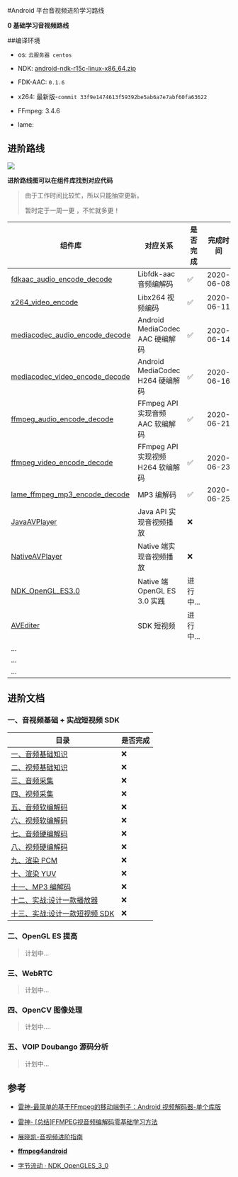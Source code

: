 #Android 平台音视频进阶学习路线

**0 基础学习音视频路线**


##编译环境


- os: `云服务器 centos`

- NDK: [android-ndk-r15c-linux-x86_64.zip](https://dl.google.com/android/repository/android-ndk-r15c-linux-x86_64.zip?hl=zh_cn)

- FDK-AAC: `0.1.6`

- x264: 最新版-`commit 33f9e1474613f59392be5ab6a7e7abf60fa63622`

- FFmpeg: 3.4.6

- lame:

  

## 进阶路线

![](https://devyk.oss-cn-qingdao.aliyuncs.com/blog/20200611233219.jpg)

**进阶路线图可以在组件库找到对应代码**

> 由于工作时间比较忙，所以只能抽空更新。
>
> 暂时定于一周一更 ，不忙就多更！

| 组件库                                                       | 对应关系                          | 是否完成 | 完成时间 |
| ------------------------------------------------------------ | --------------------------------- | -------- | -------- |
| [fdkaac_audio_encode_decode](https://github.com/yangkun19921001/AVSample/tree/master/fdkaac_audio_encode_decode/src/main/cpp) | Libfdk-aac 音频编解码             | ✅        | 2020-06-08 |
| [x264_video_encode](https://github.com/yangkun19921001/AVSample/tree/master/x264_video_encode)                                        | Libx264 视频编码                | ✅       | 2020-06-11 |
| [mediacodec_audio_encode_decode](https://github.com/yangkun19921001/AVSample/tree/master/mediacodec_audio_encode_decode) | Android MediaCodec AAC 硬编解码   | ✅       | 2020-06-14 |
| [mediacodec_video_encode_decode](https://github.com/yangkun19921001/AVSample/tree/master/mediacodec_video_encode_decode) | Android MediaCodec H264 硬编解码  | ✅       | 2020-06-16 |
| [ffmpeg_audio_encode_decode](https://github.com/yangkun19921001/AVSample/tree/master/ffmpeg_audio_encode_decode)                               | FFmpeg API 实现音频 AAC 软编解码  |  ✅         |   2020-06-21      |
| [ffmpeg_video_encode_decode](https://github.com/yangkun19921001/AVSample/tree/master/ffmpeg_video_encode_decode)                               | FFmpeg API 实现视频 H264 软编解码 |  ✅        |   2020-06-23      |
| [lame_ffmpeg_mp3_encode_decode](https://github.com/yangkun19921001/AVSample/tree/master/lame_ffmpeg_mp3_encode_decode)                                 | MP3 编解码                       | ✅          |    2020-06-25     |
| [JavaAVPlayer]() | Java API 实现音视频播放 | ❌ |          |
| [NativeAVPlayer]() | Native 端实现音视频播放 | ❌ | |
| [NDK_OpenGL_ES3.0](https://github.com/yangkun19921001/NDK_OpenGL_ES3.0) | Native 端 OpenGL ES 3.0 实践 | 进行中... | |
| [AVEditer](https://github.com/yangkun19921001/AVEditer) | SDK 短视频 | 进行中... | |
| ... |  |  | |
| ... |  |  | |
| ... |  |  | |

 

## 进阶文档

### 一、音视频基础 + 实战短视频 SDK

| 目录                              | 是否完成 |
| --------------------------------- | -------- |
| [一、音频基础知识]()              | ❌        |
| [二、视频基础知识]()              | ❌        |
| [三、音频采集]()                  | ❌        |
| [四、视频采集]()                  | ❌        |
| [五、音频软编解码]()              | ❌        |
| [六、视频软编解码]()              | ❌        |
| [七、音频硬编解码]()              | ❌        |
| [八、视频硬编解码]()              | ❌        |
| [九、渲染 PCM]()                  | ❌        |
| [十、渲染 YUV]()                  | ❌        |
| [十一、MP3 编解码]()              | ❌        |
| [十二、实战:设计一款播放器]()     | ❌        |
| [十三、实战:设计一款短视频 SDK]() | ❌        |

### 二、OpenGL ES  提高

> 计划中...


### 三、WebRTC

> 计划中...


### 四、OpenCV 图像处理

> 计划中....


### 五、VOIP Doubango 源码分析

> 计划中...


## 参考


- [雷神-最简单的基于FFmpeg的移动端例子：Android 视频解码器-单个库版](https://blog.csdn.net/leixiaohua1020/article/details/47011021)

- [雷神- [总结]FFMPEG视音频编解码零基础学习方法](https://blog.csdn.net/leixiaohua1020/article/details/47011021)

- [展晓凯-音视频进阶指南](http://www.music-video.cn/)

- [**ffmpeg4android**](https://github.com/byhook/ffmpeg4android)

- [字节流动 · NDK_OpenGLES_3_0](https://github.com/githubhaohao/NDK_OpenGLES_3_0)


